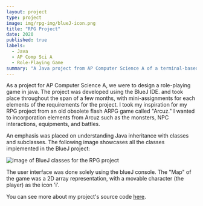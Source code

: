 ```yaml
---
layout: project
type: project
image: img/rpg-img/blueJ-icon.png
title: "RPG Project"
date: 2020
published: true
labels:
  - Java
  - AP Comp Sci A
  - Role-Playing Game
summary: "A Java project from AP Computer Science A of a terminal-based role-playing game."
---
```


As a project for AP Computer Science A, we were to design a role-playing game in java. The project was developed using the BlueJ IDE. and took place throughout the span of a few months, with mini-assignments for each elements of the requirements for the project. I took my inspiration for my RPG project from an old obsolete flash ARPG game called \"Arcuz.\" I wanted to incorporation elements from Arcuz such as the monsters, NPC interactions, equipments, and battles.

An emphasis was placed on understanding Java inheritance with classes and subclasses. The following image showcases all the classes implemented in the BlueJ project:

![image of BlueJ classes for the RPG project](/img/rpg-images/blueJ_img1.png)

The user interface was done solely using the blueJ console. The \"Map\" of the game was a 2D array representation, with a movable character (the player) as the icon 'i'.

You can see more about my project's source code [here](https://github.com/andrewlin808/).
